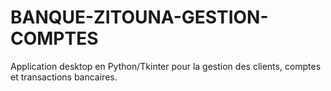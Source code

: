 # BANQUE-ZITOUNA-GESTION-COMPTES
Application desktop en Python/Tkinter pour la gestion des clients, comptes et transactions bancaires.
